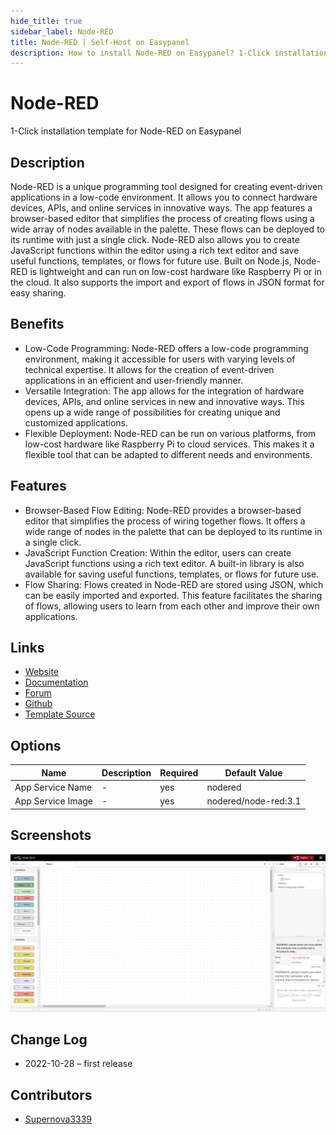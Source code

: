 ```yaml
---
hide_title: true
sidebar_label: Node-RED
title: Node-RED | Self-Host on Easypanel
description: How to install Node-RED on Easypanel? 1-Click installation template for Node-RED on Easypanel
---
```


<!-- generated -->

# Node-RED

1-Click installation template for Node-RED on Easypanel

## Description

Node-RED is a unique programming tool designed for creating event-driven applications in a low-code environment. It allows you to connect hardware devices, APIs, and online services in innovative ways. The app features a browser-based editor that simplifies the process of creating flows using a wide array of nodes available in the palette. These flows can be deployed to its runtime with just a single click. Node-RED also allows you to create JavaScript functions within the editor using a rich text editor and save useful functions, templates, or flows for future use. Built on Node.js, Node-RED is lightweight and can run on low-cost hardware like Raspberry Pi or in the cloud. It also supports the import and export of flows in JSON format for easy sharing.

## Benefits

- Low-Code Programming: Node-RED offers a low-code programming environment, making it accessible for users with varying levels of technical expertise. It allows for the creation of event-driven applications in an efficient and user-friendly manner.
- Versatile Integration: The app allows for the integration of hardware devices, APIs, and online services in new and innovative ways. This opens up a wide range of possibilities for creating unique and customized applications.
- Flexible Deployment: Node-RED can be run on various platforms, from low-cost hardware like Raspberry Pi to cloud services. This makes it a flexible tool that can be adapted to different needs and environments.

## Features

- Browser-Based Flow Editing: Node-RED provides a browser-based editor that simplifies the process of wiring together flows. It offers a wide range of nodes in the palette that can be deployed to its runtime in a single click.
- JavaScript Function Creation: Within the editor, users can create JavaScript functions using a rich text editor. A built-in library is also available for saving useful functions, templates, or flows for future use.
- Flow Sharing: Flows created in Node-RED are stored using JSON, which can be easily imported and exported. This feature facilitates the sharing of flows, allowing users to learn from each other and improve their own applications.

## Links

- [Website](https://nodered.org/)
- [Documentation](https://nodered.org/docs/)
- [Forum](https://discourse.nodered.org/)
- [Github](https://github.com/node-red)
- [Template Source](https://github.com/easypanel-io/templates/tree/main/templates/nodered)

## Options

Name | Description | Required | Default Value
-|-|-|-
App Service Name | - | yes | nodered
App Service Image | - | yes | nodered/node-red:3.1

## Screenshots

![Node-RED Screenshot](./assets/screenshot.png)

## Change Log

- 2022-10-28 – first release

## Contributors

- [Supernova3339](https://github.com/Supernova3339)
